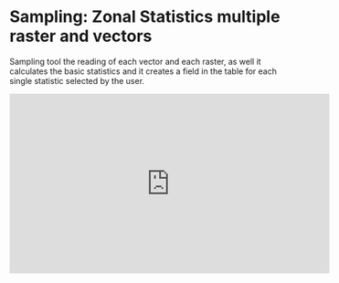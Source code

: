 # Sampling: Zonal Statistics multiple raster and vectors


Sampling tool  the reading of each vector and each raster, as well  it calculates the basic statistics and it creates a field in the table for each single statistic selected by the user. 

<iframe width="560" height="315" src="https://www.youtube.com/embed/94tJoDG-6Uw?start=143" frameborder="0" allow="accelerometer; autoplay; encrypted-media; gyroscope; picture-in-picture" allowfullscreen></iframe>
